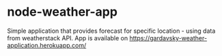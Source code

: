 # node-weather-app
Simple application that provides forecast for specific location - using data from weatherstack API.
App is available on https://gardavsky-weather-application.herokuapp.com/

